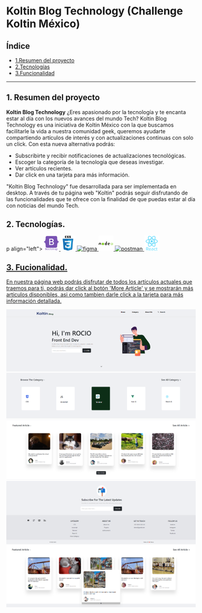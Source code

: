 # Koltin Blog Technology (Challenge Koltin México)


## Índice

* [1.Resumen del proyecto](#1-resumen-del-proyecto)
* [2.Tecnologías](#2-tecnologías)
* [3.Funcionalidad ](#3-prototipos)


***

## 1. Resumen del proyecto
**Koltin Blog Technology** ¿Eres apasionado por la tecnología y te encanta estar al día con los nuevos avances del mundo Tech?
 Koltin Blog Technology es una iniciativa de Koltin México con la que buscamos facilitarle la vida a nuestra comunidad geek, queremos ayudarte compartiendo artículos de interés y con actualizaciones continuas con solo un click. Con esta nueva alternativa podrás: 
* Subscribirte y recibir notificaciones de actualizaciones tecnológicas.
* Escoger la categoría de la tecnología que deseas investigar. 
* Ver artículos recientes.
* Dar click en una tarjeta para más información.

 "Koltin Blog Technology" fue desarrollada para ser implementada en desktop. A través de tu página web "Koltin" podrás seguir disfrutando de las funcionalidades que te ofrece  con la finalidad de que puedas estar al día con noticias del mundo Tech.

## 2. Tecnologías.
 
p align="left"> <a href="https://getbootstrap.com" target="_blank" rel="noreferrer"> <img src="https://raw.githubusercontent.com/devicons/devicon/master/icons/bootstrap/bootstrap-plain-wordmark.svg" alt="bootstrap" width="40" height="40"/> </a> <a href="https://www.w3schools.com/css/" target="_blank" rel="noreferrer"> <img src="https://raw.githubusercontent.com/devicons/devicon/master/icons/css3/css3-original-wordmark.svg" alt="css3" width="40" height="40"/> </a> <a href="https://www.figma.com/" target="_blank" rel="noreferrer"> <img src="https://www.vectorlogo.zone/logos/figma/figma-icon.svg" alt="figma" width="40" height="40"/> </a> <a href="https://git-scm.com/" target="_blank" rel="noreferrer"> <img src="https://raw.githubusercontent.com/devicons/devicon/master/icons/nodejs/nodejs-original-wordmark.svg" alt="nodejs" width="40" height="40"/> </a> <a href="https://postman.com" target="_blank" rel="noreferrer"> <img src="https://www.vectorlogo.zone/logos/getpostman/getpostman-icon.svg" alt="postman" width="40" height="40"/> </a> <a href="https://reactjs.org/" target="_blank" rel="noreferrer"> <img src="https://raw.githubusercontent.com/devicons/devicon/master/icons/react/react-original-wordmark.svg" alt="react" width="40" height="40"/> </a> <a href="https://sass-lang.com" target="_blank" rel="noreferrer">


## 3. Fucionalidad.

En nuestra página web podrás disfrutar de todos los artículos actuales que traemos para ti, podrás dar click al botón 'More Article' y se mostrarán más articulos disponibles, asi como tambien darle click a la tarjeta para más información detallada.


![pantalla1](/frontend-test/src/components/assets/Home1.png)
![pantalla2](/frontend-test/src/components/assets/BrowseCategory2.png)
![pantalla3](/frontend-test/src/components/assets/Articles3.png)
![pantalla4](/frontend-test/src/components/assets/subscribe4.png)
![pantalla5](/frontend-test/src/components/assets/Modal5.png)



